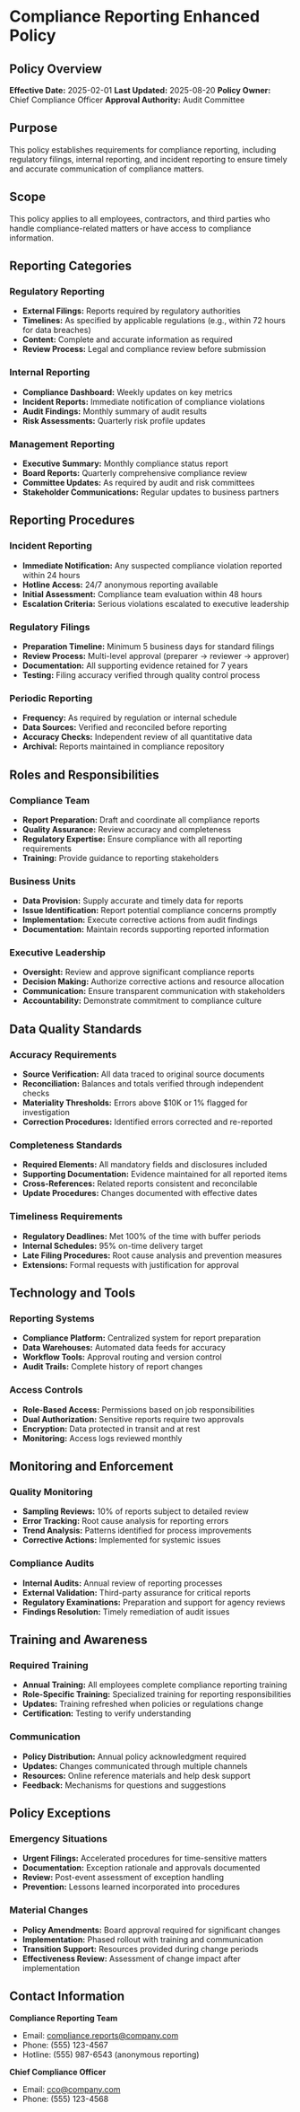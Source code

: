 # Compliance Reporting Enhanced Policy

## Policy Overview
**Effective Date:** 2025-02-01
**Last Updated:** 2025-08-20
**Policy Owner:** Chief Compliance Officer
**Approval Authority:** Audit Committee

## Purpose
This policy establishes requirements for compliance reporting, including regulatory filings, internal reporting, and incident reporting to ensure timely and accurate communication of compliance matters.

## Scope
This policy applies to all employees, contractors, and third parties who handle compliance-related matters or have access to compliance information.

## Reporting Categories

### Regulatory Reporting
- **External Filings:** Reports required by regulatory authorities
- **Timelines:** As specified by applicable regulations (e.g., within 72 hours for data breaches)
- **Content:** Complete and accurate information as required
- **Review Process:** Legal and compliance review before submission

### Internal Reporting
- **Compliance Dashboard:** Weekly updates on key metrics
- **Incident Reports:** Immediate notification of compliance violations
- **Audit Findings:** Monthly summary of audit results
- **Risk Assessments:** Quarterly risk profile updates

### Management Reporting
- **Executive Summary:** Monthly compliance status report
- **Board Reports:** Quarterly comprehensive compliance review
- **Committee Updates:** As required by audit and risk committees
- **Stakeholder Communications:** Regular updates to business partners

## Reporting Procedures

### Incident Reporting
- **Immediate Notification:** Any suspected compliance violation reported within 24 hours
- **Hotline Access:** 24/7 anonymous reporting available
- **Initial Assessment:** Compliance team evaluation within 48 hours
- **Escalation Criteria:** Serious violations escalated to executive leadership

### Regulatory Filings
- **Preparation Timeline:** Minimum 5 business days for standard filings
- **Review Process:** Multi-level approval (preparer → reviewer → approver)
- **Documentation:** All supporting evidence retained for 7 years
- **Testing:** Filing accuracy verified through quality control process

### Periodic Reporting
- **Frequency:** As required by regulation or internal schedule
- **Data Sources:** Verified and reconciled before reporting
- **Accuracy Checks:** Independent review of all quantitative data
- **Archival:** Reports maintained in compliance repository

## Roles and Responsibilities

### Compliance Team
- **Report Preparation:** Draft and coordinate all compliance reports
- **Quality Assurance:** Review accuracy and completeness
- **Regulatory Expertise:** Ensure compliance with all reporting requirements
- **Training:** Provide guidance to reporting stakeholders

### Business Units
- **Data Provision:** Supply accurate and timely data for reports
- **Issue Identification:** Report potential compliance concerns promptly
- **Implementation:** Execute corrective actions from audit findings
- **Documentation:** Maintain records supporting reported information

### Executive Leadership
- **Oversight:** Review and approve significant compliance reports
- **Decision Making:** Authorize corrective actions and resource allocation
- **Communication:** Ensure transparent communication with stakeholders
- **Accountability:** Demonstrate commitment to compliance culture

## Data Quality Standards

### Accuracy Requirements
- **Source Verification:** All data traced to original source documents
- **Reconciliation:** Balances and totals verified through independent checks
- **Materiality Thresholds:** Errors above $10K or 1% flagged for investigation
- **Correction Procedures:** Identified errors corrected and re-reported

### Completeness Standards
- **Required Elements:** All mandatory fields and disclosures included
- **Supporting Documentation:** Evidence maintained for all reported items
- **Cross-References:** Related reports consistent and reconcilable
- **Update Procedures:** Changes documented with effective dates

### Timeliness Requirements
- **Regulatory Deadlines:** Met 100% of the time with buffer periods
- **Internal Schedules:** 95% on-time delivery target
- **Late Filing Procedures:** Root cause analysis and prevention measures
- **Extensions:** Formal requests with justification for approval

## Technology and Tools

### Reporting Systems
- **Compliance Platform:** Centralized system for report preparation
- **Data Warehouses:** Automated data feeds for accuracy
- **Workflow Tools:** Approval routing and version control
- **Audit Trails:** Complete history of report changes

### Access Controls
- **Role-Based Access:** Permissions based on job responsibilities
- **Dual Authorization:** Sensitive reports require two approvals
- **Encryption:** Data protected in transit and at rest
- **Monitoring:** Access logs reviewed monthly

## Monitoring and Enforcement

### Quality Monitoring
- **Sampling Reviews:** 10% of reports subject to detailed review
- **Error Tracking:** Root cause analysis for reporting errors
- **Trend Analysis:** Patterns identified for process improvements
- **Corrective Actions:** Implemented for systemic issues

### Compliance Audits
- **Internal Audits:** Annual review of reporting processes
- **External Validation:** Third-party assurance for critical reports
- **Regulatory Examinations:** Preparation and support for agency reviews
- **Findings Resolution:** Timely remediation of audit issues

## Training and Awareness

### Required Training
- **Annual Training:** All employees complete compliance reporting training
- **Role-Specific Training:** Specialized training for reporting responsibilities
- **Updates:** Training refreshed when policies or regulations change
- **Certification:** Testing to verify understanding

### Communication
- **Policy Distribution:** Annual policy acknowledgment required
- **Updates:** Changes communicated through multiple channels
- **Resources:** Online reference materials and help desk support
- **Feedback:** Mechanisms for questions and suggestions

## Policy Exceptions

### Emergency Situations
- **Urgent Filings:** Accelerated procedures for time-sensitive matters
- **Documentation:** Exception rationale and approvals documented
- **Review:** Post-event assessment of exception handling
- **Prevention:** Lessons learned incorporated into procedures

### Material Changes
- **Policy Amendments:** Board approval required for significant changes
- **Implementation:** Phased rollout with training and communication
- **Transition Support:** Resources provided during change periods
- **Effectiveness Review:** Assessment of change impact after implementation

## Contact Information

**Compliance Reporting Team**
- Email: compliance.reports@company.com
- Phone: (555) 123-4567
- Hotline: (555) 987-6543 (anonymous reporting)

**Chief Compliance Officer**
- Email: cco@company.com
- Phone: (555) 123-4568